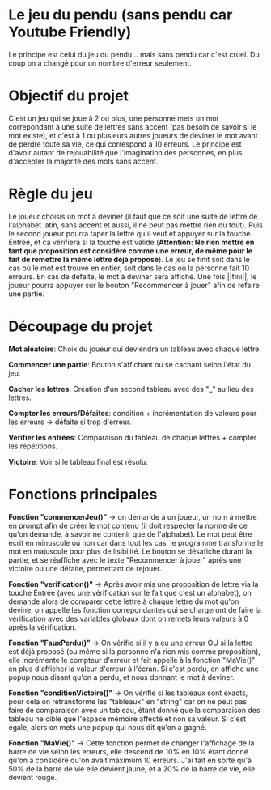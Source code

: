 # Le jeu du pendu (sans pendu car Youtube Friendly)

Le principe est celui du jeu du pendu... mais sans pendu car c'est cruel. Du coup on a changé pour un nombre d'erreur seulement.

# Objectif du projet
C'est un jeu qui se joue à 2 ou plus, une personne mets un mot correpondant à une suite de lettres sans accent (pas besoin de savoir si le mot existe), et c'est à 1 ou plusieurs autres joueurs de deviner le mot avant de perdre toute sa vie, ce qui correspond à 10 erreurs. Le principe est d'avoir autant de rejouabilité que l'imagination des personnes, en plus d'accepter la majorité des mots sans accent.

# Règle du jeu
Le joueur choisis un mot à deviner (il faut que ce soit une suite de lettre de l'alphabet latin, sans accent et aussi, il ne peut pas mettre rien du tout). Puis le second joueur pourra taper la lettre qu'il veut et appuyer sur la touche Entrée, et ca vérifiera si la touche est valide (**Attention: Ne rien mettre en tant que proposition est considéré comme une erreur, de même pour le fait de remettre la même lettre déjà proposé**). Le jeu se finit soit dans le cas où le mot est trouvé en entier, soit dans le cas où la personne fait 10 erreurs. En cas de défaite, le mot à deviner sera affiché. Une fois ||fini||, le joueur pourra appuyer sur le bouton "Recommencer à jouer" afin de refaire une partie.

# Découpage du projet
**Mot aléatoire**: Choix du joueur qui deviendra un tableau avec chaque lettre.

**Commencer une partie**: Bouton s'affichant ou se cachant selon l'état du jeu.

**Cacher les lettres**: Création d'un second tableau avec des "_" au lieu des lettres.

**Compter les erreurs/Défaites**: condition + incrémentation de valeurs pour les erreurs -> défaite si trop d'erreur.

**Vérifier les entrées**: Comparaison du tableau de chaque lettres + compter les répétitions.

**Victoire**: Voir si le tableau final est résolu.

# Fonctions principales
**Fonction "commencerJeu()"** -> on demande à un joueur, un nom à mettre en prompt afin de créer le mot contenu (il doit respecter la norme de ce qu'on demande, à savoir ne contenir que de l'alphabet). Le mot peut être écrit en minuscule ou non car dans tout les cas, le programme transforme le mot en majuscule pour plus de lisibilité. Le bouton se désafiche durant la partie, et se réaffiche avec le texte "Recommencer à jouer" après une victoire ou une défaite, permettant de rejouer.

**Fonction "verification()"** -> Après avoir mis une proposition de lettre via la touche Entrée (avec une vérification sur le fait que c'est un alphabet), on demande alors de comparer cette lettre à chaque lettre du mot qu'on devine, on appelle les fonction correpondantes qui se chargeront de faire la vérification avec des variables globaux dont on remets leurs valeurs à 0 après la vérification.

**Fonction "FauxPerdu()"** -> On vérifie si il y a eu une erreur OU si la lettre est déjà proposé (ou même si la personne n'a rien mis comme proposition), elle incrémente le compteur d'erreur et fait appelle à la fonction "MaVie()" en plus d'afficher la valeur d'erreur à l'écran. Si c'est perdu, on affiche une popup nous disant qu'on a perdu, et nous donnant le mot à deviner.

**Fonction "conditionVictoire()"** -> On vérifie si les tableaux sont exacts, pour cela on retransforme les "tableaux" en "string" car on ne peut pas faire de comparaison avec un tableau, étant donné que la comparaison des tableau ne cible que l'espace mémoire affecté et non sa valeur. Si c'est égale, alors on mets une popup qui nous dit qu'on a gagné.

**Fonction "MaVie()"** -> Cette fonction permet de changer l'affichage de la barre de vie selon les erreurs, elle descend de 10% en 10% étant donné qu'on a considéré qu'on avait maximum 10 erreurs. J'ai fait en sorte qu'à 50% de la barre de vie elle devient jaune, et à 20% de la barre de vie, elle devient rouge.